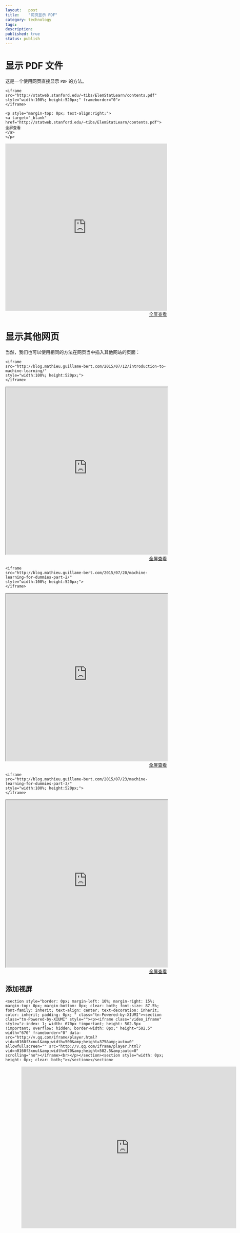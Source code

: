 ```yaml
---
layout:   post
title:    "网页显示 PDF"
category: technology
tags:     
description: 
published: true
status: publish
---
```


# 显示 PDF 文件

这是一个使用网页直接显示 `PDF` 的方法。

    <iframe src="http://statweb.stanford.edu/~tibs/ElemStatLearn/contents.pdf" 
    style="width:100%; height:520px;" frameborder="0">
    </iframe>
    
    <p style="margin-top: 0px; text-align:right;">
    <a target="_blank" 
    href="http://statweb.stanford.edu/~tibs/ElemStatLearn/contents.pdf">
    全屏查看
    </a>
    </p>

<iframe src="http://statweb.stanford.edu/~tibs/ElemStatLearn/contents.pdf" 
style="width:100%; height:520px;" frameborder="0">
</iframe>

<p style="margin-top: 0px; text-align:right;">
<a target="_blank" 
href="http://statweb.stanford.edu/~tibs/ElemStatLearn/contents.pdf">
  全屏查看
</a>
</p>

# 显示其他网页

当然，我们也可以使用相同的方法在网页当中插入其他网站的页面：

    <iframe 
    src="http://blog.mathieu.guillame-bert.com/2015/07/12/introduction-to-machine-learning/" 
    style="width:100%; height:520px;">
    </iframe>

<iframe src="http://blog.mathieu.guillame-bert.com/2015/07/12/introduction-to-machine-learning/" style="width:100%; height:520px;">
</iframe>

<p style="margin-top: 0px; text-align:right;">
<a target="_blank" 
href="http://blog.mathieu.guillame-bert.com/2015/07/12/introduction-to-machine-learning/">
  全屏查看
</a>
</p>


    <iframe 
    src="http://blog.mathieu.guillame-bert.com/2015/07/20/machine-learning-for-dummies-part-2/" 
    style="width:100%; height:520px;">
    </iframe>

<iframe src="http://blog.mathieu.guillame-bert.com/2015/07/20/machine-learning-for-dummies-part-2/" style="width:100%; height:520px;">
</iframe>

<p style="margin-top: 0px; text-align:right;">
<a target="_blank" 
href="http://blog.mathieu.guillame-bert.com/2015/07/20/machine-learning-for-dummies-part-2/">
  全屏查看
</a>
</p>

    <iframe 
    src="http://blog.mathieu.guillame-bert.com/2015/07/23/machine-learning-for-dummies-part-3/" 
    style="width:100%; height:520px;">
    </iframe>

<iframe src="http://blog.mathieu.guillame-bert.com/2015/07/23/machine-learning-for-dummies-part-3/" style="width:100%; height:520px;">
</iframe>

<p style="margin-top: 0px; text-align:right;">
<a target="_blank" 
href="http://blog.mathieu.guillame-bert.com/2015/07/23/machine-learning-for-dummies-part-3/">
  全屏查看
</a>
</p>

## 添加视屏


    <section style="border: 0px; margin-left: 10%; margin-right: 15%; margin-top: 0px; margin-bottom: 0px; clear: both; font-size: 87.5%; font-family: inherit; text-align: center; text-decoration: inherit; color: inherit; padding: 0px; " class="tn-Powered-by-XIUMI"><section class="tn-Powered-by-XIUMI" style=""><p><iframe class="video_iframe" style="z-index: 1; width: 670px !important; height: 502.5px !important; overflow: hidden; border-width: 0px;" height="502.5" width="670" frameborder="0" data-src="http://v.qq.com/iframe/player.html?vid=n0160f3xnul&amp;width=500&amp;height=375&amp;auto=0" allowfullscreen="" src="http://v.qq.com/iframe/player.html?vid=n0160f3xnul&amp;width=670&amp;height=502.5&amp;auto=0" scrolling="no"></iframe><br></p></section><section style="width: 0px; height: 0px; clear: both;"></section></section>


<section style="border: 0px; margin-left: 10%; margin-right: 15%; margin-top: 0px; margin-bottom: 0px; clear: both; font-size: 87.5%; font-family: inherit; text-align: center; text-decoration: inherit; color: inherit; padding: 0px; " class="tn-Powered-by-XIUMI"><section class="tn-Powered-by-XIUMI" style=""><p><iframe class="video_iframe" style="z-index: 1; width: 670px !important; height: 502.5px !important; overflow: hidden; border-width: 0px;" height="502.5" width="670" frameborder="0" data-src="http://v.qq.com/iframe/player.html?vid=n0160f3xnul&amp;width=500&amp;height=375&amp;auto=0" allowfullscreen="" src="http://v.qq.com/iframe/player.html?vid=n0160f3xnul&amp;width=670&amp;height=502.5&amp;auto=0" scrolling="no"></iframe><br></p></section><section style="width: 0px; height: 0px; clear: both;"></section></section>
